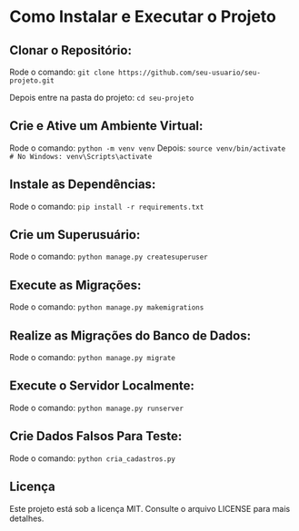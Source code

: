# Como Instalar e Executar o Projeto
## Clonar o Repositório:
Rode o comando: `git clone https://github.com/seu-usuario/seu-projeto.git`

Depois entre na pasta do projeto: `cd seu-projeto`

## Crie e Ative um Ambiente Virtual:
Rode o comando: `python -m venv venv`
Depois: `source venv/bin/activate  # No Windows: venv\Scripts\activate`

## Instale as Dependências:
Rode o comando: `pip install -r requirements.txt`

## Crie um Superusuário:
Rode o comando: `python manage.py createsuperuser`

## Execute as Migrações:
Rode o comando: `python manage.py makemigrations`

## Realize as Migrações do Banco de Dados:
Rode o comando: `python manage.py migrate`

## Execute o Servidor Localmente:
Rode o comando: `python manage.py runserver`

## Crie Dados Falsos Para Teste:
Rode o comando: `python cria_cadastros.py`

## Licença
Este projeto está sob a licença MIT. Consulte o arquivo LICENSE para mais detalhes.
